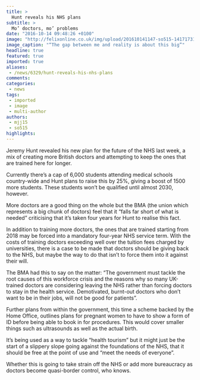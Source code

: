 ```yaml
---
title: >
  Hunt reveals his NHS plans
subtitle: >
  Mo’ doctors, mo’ problems
date: "2016-10-14 09:48:26 +0100"
image: "http://felixonline.co.uk/img/upload/201610141147-so515-14171731710_f8129260f1_z.jpg"
image_caption: "“The gap between me and reality is about this big”"
headline: true
featured: true
imported: true
aliases:
 - /news/6329/hunt-reveals-his-nhs-plans
comments:
categories:
 - news
tags:
 - imported
 - image
 - multi-author
authors:
 - mjj15
 - so515
highlights:
---
```


Jeremy Hunt revealed his new plan for the future of the NHS last week, a mix of creating more British doctors and attempting to keep the ones that are trained here for longer.

Currently there’s a cap of 6,000 students attending medical schools country-wide and Hunt plans to raise this by 25%, giving a boost of 1500 more students. These students won’t be qualified until almost 2030, however.

More doctors are a good thing on the whole but the BMA (the union which represents a big chunk of doctors) feel that it “falls far short of what is needed” criticising that it’s taken four years for Hunt to realise this fact.

In addition to training more doctors, the ones that are trained starting from 2018 may be forced into a mandatory four-year NHS service term. With the costs of training doctors exceeding well over the tuition fees charged by universities, there is a case to be made that doctors should be giving back to the NHS, but maybe the way to do that isn’t to force them into it against their will.

The BMA had this to say on the matter: “The government must tackle the root causes of this workforce crisis and the reasons why so many UK-trained doctors are considering leaving the NHS rather than forcing doctors to stay in the health service. Demotivated, burnt-out doctors who don’t want to be in their jobs, will not be good for patients”.

Further plans from within the government, this time a scheme backed by the Home Office, outlines plans for pregnant women to have to show a form of ID before being able to book in for procedures. This would cover smaller things such as ultrasounds as well as the actual birth.

It’s being used as a way to tackle “health tourism” but it might just be the start of a slippery slope going against the foundations of the NHS, that it should be free at the point of use and “meet the needs of everyone”.

Whether this is going to take strain off the NHS or add more bureaucracy as doctors become quasi-border control, who knows.

